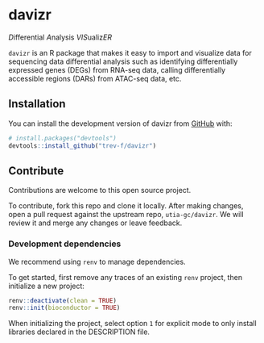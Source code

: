
<!-- README.md is generated from README.Rmd. Please edit that file -->

# davizr

<!-- badges: start -->

<!-- badges: end -->

*D*ifferential *A*nalysis *VIS*ualiz*ER*

`davizr` is an R package that makes it easy to import and visualize data
for sequencing data differential analysis such as identifying
differentially expressed genes (DEGs) from RNA-seq data, calling
differentially accessible regions (DARs) from ATAC-seq data, etc.

## Installation

You can install the development version of davizr from
[GitHub](https://github.com/) with:

``` r
# install.packages("devtools")
devtools::install_github("trev-f/davizr")
```

## Contribute

Contributions are welcome to this open source project.

To contribute, fork this repo and clone it locally. After making
changes, open a pull request against the upstream repo,
`utia-gc/davizr`. We will review it and merge any changes or leave
feedback.

### Development dependencies

We recommend using `renv` to manage dependencies.

To get started, first remove any traces of an existing `renv` project,
then initialize a new project:

``` r
renv::deactivate(clean = TRUE)
renv::init(bioconductor = TRUE)
```

When initializing the project, select option `1` for explicit mode to
only install libraries declared in the DESCRIPTION file.
